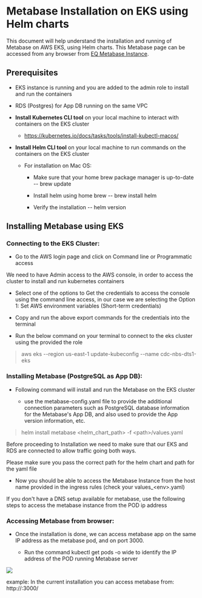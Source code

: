 # Metabase Installation on EKS using Helm charts

This document will help understand the installation and running of
Metabase on AWS EKS, using Helm charts. This Metabase page can be
accessed from any browser from [EQ Metabase
Instance](https://metabase.datateam-cdc-nbs.eqsandbox.com/).

## Prerequisites

-   EKS instance is running and you are added to the admin role to
    install and run the containers

-   RDS (Postgres) for App DB running on the same VPC

-   **Install Kubernetes CLI tool** on your local machine to interact
    with containers on the EKS cluster

    -   <https://kubernetes.io/docs/tasks/tools/install-kubectl-macos/>

-   **Install Helm CLI tool** on your local machine to run commands on
    the containers on the EKS cluster

    -   For installation on Mac OS:

        -   Make sure that your home brew package manager is up-to-date
            -- brew update

        -   Install helm using home brew -- brew install helm

        -   Verify the installation -- helm version

## Installing Metabase using EKS

### Connecting to the EKS Cluster:

-   Go to the AWS login page and click on Command line or Programmatic
    access

We need to have Admin access to the AWS console, in order to access the
cluster to install and run kubernetes containers

-   Select one of the options to Get the credentials to access the
    console using the command line access, in our case we are selecting
    the Option 1: Set AWS environment variables (Short-term credentials)

-   Copy and run the above export commands for the credentials into the
    terminal

-   Run the below command on your terminal to connect to the eks cluster
    using the provided the role

> aws eks --region us-east-1 update-kubeconfig --name cdc-nbs-dts1-eks

### Installing Metabase (PostgreSQL as App DB):

-   Following command will install and run the Metabase on the EKS
    cluster

    -   use the metabase-config.yaml file to provide the additional
        connection parameters such as PostgreSQL database information
        for the Metabase's App DB, and also used to provide the App
        version information, etc.

> helm install metabase <helm_chart_path\> -f <path\>/values.yaml

Before proceeding to Installation we need to make sure that our EKS 
and RDS are connected to allow traffic going both ways.

Please make sure you pass the correct path for the helm chart and 
path for the yaml file

-   Now you should be able to access the Metabase Instance from the host
    name provided in the ingress rules (check your values\_\<env\>.yaml)

If you don't have a DNS setup available for metabase, use the following
steps to access the metabase instance from the POD ip address

### Accessing Metabase from browser:

-   Once the installation is done, we can access metabase app on the
    same IP address as the metabase pod, and on port 3000.

    -   Run the command kubectl get pods -o wide to identify the IP
        address of the POD running Metabase server

![](media/image4.png)

example: In the current installation you can access metabase from: http://<pod-ip-address>:3000/
